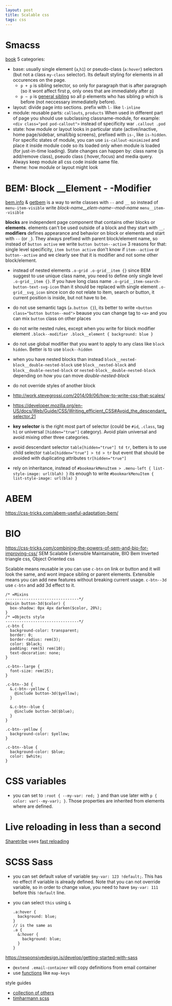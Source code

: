 ```yaml
---
layout: post
title: Scalable css
tags: css
---
```


# Smacss

[book](https://smacss.com/book/) 5 categories:

* base: usually single element  (`a`,`h1`) or pseudo-class (`a:hover`)
  selectors (but not a class `my-class` selector). Its default styling for
  elements in all occurences on the page.
  * `p + p` is sibling selector, so only for paragraph that is after paragraph
  (so it wont affect first p, only ones that are immediately after p)
  * `p ~ p` is [general
    sibling](https://www.w3.org/TR/selectors/#general-sibling-combinators) so
    all p elements who has sibling p which is before (not neccessary
    immediatelly before).
* layout: divide page into sections. prefix with `l-` like `l-inline`
* module: reusable parts: `callouts`, `products` When used in different part
  of page you should use subclassing classname-module, for example: `<div
  class="pod pod-callout">` instead of specificity war `.callout .pod`
* state: how module or layout looks in particular state (active/inactive, home
  page/sidebar, small/big screens), prefixed with `is-`, like `is-hidden`. For
  specific states of module, you can use `is-callout-minimized` and place it
  inside module code so its loaded only when module is loaded (for just-in-time
  loading). State changes can happen by: class name (js add/remove class),
  pseudo class (:hover,:focus) and media query. Always keep module all css code
  inside same file.
* theme: how module or layout might look

# BEM: Block __Element - -Modifier

[bem.info](https://en.bem.info/) & [getbem](http://getbem.com/introduction/) is
a way to write classes with `--` and `__` so instead of `menu-item-visible`
write *block-name__elem-name--mod-name* `menu__item--visible`

**blocks** are independent page component that contains other blocks or
**elements**. elements can't be used outside of a block and they start with
`__`. **modifiers** defines appearance and behavior on block or elements and
start with `--` (or `_`). They always prefixed with parent block/element name,
so instead of `button active` we write `button button--active` 3 reasons for
that: single level specificity, `item button active` don't know if
`item--active` or `button--active` and we clearly see that it is modifier and
not some other block/element.
* instead of nested elements `.o-grid .o-grid__item {}` since BEM suggest to use
  unique class name, you need to define only single level `.o-grid__item {}`. If
  you have long class name `.o-grid__item-search-button-text-svg-icon` than it
  should be replaced with single element `.o-grid__svg_icon` since icon do not
  relate to item, search or button, it current position is inside, but not have
  to be.
* do not use semantic tags (`a.button {}`), its better to write `<button
  class="button button--mod">` beause you can change tag to `<a>` and you can
  mix `button` class on other places
* do not write nested rules, except when you write for block modifier element
  `.block--modifier .block__element { background: blue }`
* do not use global modifier that you want to apply to any class like `block
  hidden`. Better is to use `block--hidden`
* when you have nested blocks than instead
  `block__nested-block__double-nested-block` use `block__nested-block` and
  `block__double-nested-block` or `nested-block__double-nested-block` depending
  on how you can move *double-nested-block*

* do not override styles of another block


* <http://work.stevegrossi.com/2014/09/06/how-to-write-css-that-scales/>
* <https://developer.mozilla.org/en-US/docs/Web/Guide/CSS/Writing_efficient_CSS#Avoid_the_descendant_selector.21>

* **key selector** is the right most part of selector (could be `#id`, `.class`,
  tag `h1` or universal `[hidden="true"]` category). Avoid plain universal and
  avoid mixing other three categories.
* avoid descendant selector `table[hidden="true"] td tr`, betters is to use
  child selector `table[hidden="true"] > td > tr` but event that should be
  avoided with duplicating attributes `tr[hidden="true"]`
* rely on inheritance, instead of `#bookmarkMenuItem > .menu-left {
  list-style-image: url(blah) }` its enough to write `#bookmarkMenuItem {
  list-style-image: url(bla) }`

# ABEM

<https://css-tricks.com/abem-useful-adaptation-bem/>

# BIO

https://css-tricks.com/combining-the-powers-of-sem-and-bio-for-improving-css/
SEM Scalable Extensible Maintainable, BIO Bem Inverted triangle css, Object
Oriented css

Scalable means reusable ie you can use `c-btn` on link or button and it will
look the same, and wont impace sibling or parent elements. Extensible means you
can add new features without breaking current usage. `c-btn--3d` use `c-btn` and
add 3d effect to it.

~~~
/* =Mixins
--------------------------------*/
@mixin button-3d($color) {
  box-shadow: 0px 4px darken($color, 20%);
}
/* =Objects style
--------------------------------*/
.c-btn {
  background-color: transparent;
  border: 0;
  border-radius: rem(3);
  color: $black;
  padding: rem(5) rem(10);
  text-decoration: none;
}

.c-btn--large {
  font-size: rem(25);
}

.c-btn--3d {
  &.c-btn--yellow {
    @include button-3d($yellow);
  }

  &.c-btn--blue {
    @include button-3d($blue);
  }
}

.c-btn--yellow {
  background-color: $yellow;
}

.c-btn--blue {
  background-color: $blue;
  color: $white;
}
~~~

# CSS variables

* you can set to `:root { --my-var: red; }` and than use later with `p { color:
  var(--my-var); }`. Those properties are inherited from elements where are
  defined.


# Live reloading in less than a second

[Sharetribe](https://github.com/sharetribe/sharetribe/blob/master/docs/scss-coding-guidelines.md) uses [fast reloading](https://mattbrictson.com/lightning-fast-sass-reloading-in-rails)

# SCSS Sass

* you can set default value of variable `$my-var: 123 !default;`. This has no
  effect if variable is already defined. Note that you can not override
  variable, so in order to change value, you need to have `$my-var: 111` before
  this `!default` line.
* you can select `this` using `&`

  ~~~
  .a:hover {
    background: blue;
  }
  // is the same as
  .a {
    &:hover {
      background: blue;
    }
  }
  ~~~


<https://responsivedesign.is/develop/getting-started-with-sass>

* `@extend .email-container` will copy definitions from email container
* use [functions](http://sass-lang.com/documentation/Sass/Script/Functions.html)
like `map-keys`

style guides

* [collection of others](https://github.com/onishiweb/code-style)
* [timharmann scss](https://github.com/timhartmann/Scss-Styleguide)
